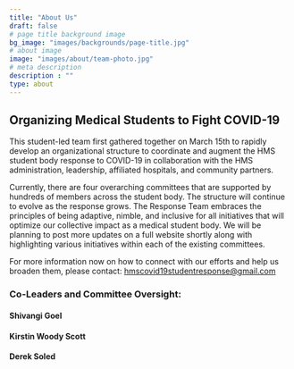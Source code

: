 ```yaml
---
title: "About Us"
draft: false
# page title background image
bg_image: "images/backgrounds/page-title.jpg"
# about image
image: "images/about/team-photo.jpg"
# meta description
description : ""
type: about
---
```


## Organizing Medical Students to Fight COVID-19

This student-led team first gathered together on March 15th to rapidly develop an organizational structure to coordinate and augment the HMS student body response to COVID-19 in collaboration with the HMS administration, leadership, affiliated hospitals, and community partners. 

Currently, there are four overarching committees that are supported by hundreds of members across the student body. The structure will continue to evolve as the response grows. The Response Team embraces the principles of being adaptive, nimble, and inclusive for all initiatives that will optimize our collective impact as a medical student body. We will be planning to post more updates on a full website shortly along with highlighting various initiatives within each of the existing committees. 

For more information now on how to connect with our efforts and help us broaden them, please contact: hmscovid19studentresponse@gmail.com 

### Co-Leaders and Committee Oversight:

#### Shivangi Goel

#### Kirstin Woody Scott

#### Derek Soled

